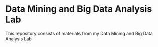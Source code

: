 # Data Mining and Big Data Analysis Lab
This repository consists of materials from my Data Mining and Big Data Analysis Lab
